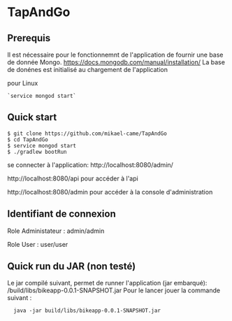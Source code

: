 # TapAndGo

## Prerequis

Il est nécessaire pour le fonctionnemnt de l'application de fournir une base de donnée Mongo.
https://docs.mongodb.com/manual/installation/
La base de donénes est initialisé au chargement de l'application
    
pour Linux  
    
    `service mongod start`



## Quick start

    $ git clone https://github.com/mikael-came/TapAndGo
    $ cd TapAndGo
    $ service mongod start
    $ ./gradlew bootRun
    
    
  se connecter à l'application: http://localhost:8080/admin/  
  
  http://localhost:8080/api pour accéder à l'api
  
  http://localhost:8080/admin pour accéder à la console d'administration 
    

## Identifiant de connexion
Role Administateur : admin/admin

Role User : user/user
 
 ## Quick run du JAR (non testé)
 Le jar compilé suivant, permet de runner l'application (jar embarqué): /build/libs/bikeapp-0.0.1-SNAPSHOT.jar
 Pour le lancer jouer la commande suivant :
 
      java -jar build/libs/bikeapp-0.0.1-SNAPSHOT.jar
